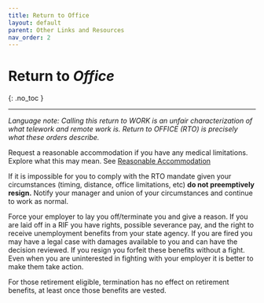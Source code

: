 ```yaml
---
title: Return to Office
layout: default
parent: Other Links and Resources
nav_order: 2
---
```

# Return to *Office*

{: .no_toc }

---
*Language note: Calling this return to WORK is an unfair characterization of what telework and remote work is. Return to OFFICE (RTO) is precisely what these orders describe.*

Request a reasonable accommodation if you have any medical limitations. Explore what this may mean. See [Reasonable Accommodation](https://git-sci.github.io/)

If it is impossible for you to comply with the RTO mandate given your circumstances (timing, distance, office limitations, etc) **do not preemptively resign.**  Notify your manager and union of your circumstances and continue to work as normal.

Force your employer to lay you off/terminate you and give a reason. If you are laid off in a RIF you have rights, possible severance pay, and the right to receive unemployment benefits from your state agency. If you are fired you may have a legal case with damages available to you and can have the decision reviewed.  If you resign you forfeit these benefits without a fight. Even when you are uninterested in fighting with your employer it is better to make them take action.

For those retirement eligible, termination has no effect on retirement benefits, at least once those benefits are vested.